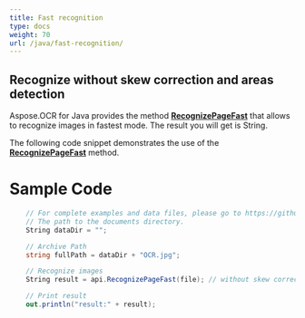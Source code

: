 ```yaml
---
title: Fast recognition
type: docs
weight: 70
url: /java/fast-recognition/
---
```


## **Recognize without skew correction and areas detection**

Aspose.OCR for Java provides the method [**RecognizePageFast**](https://reference.aspose.com/ocr/java/com.aspose.ocr/AsposeOCR#RecognizeMultiplePages-java.lang.String-com.aspose.ocr.RecognitionSettings-) that allows to recognize images in fastest mode. 
The result you will get is String.

The following code snippet demonstrates the use of the [**RecognizePageFast**](https://reference.aspose.com/ocr/java/com.aspose.ocr/AsposeOCR#RecognizeMultiplePages-java.lang.String-com.aspose.ocr.RecognitionSettings-) method.

# Sample Code 

```csharp
	// For complete examples and data files, please go to https://github.com/aspose-ocr/Aspose.OCR-for-Java
	// The path to the documents directory.
	String dataDir = "";

	// Archive Path
	string fullPath = dataDir + "OCR.jpg";

	// Recognize images           
	String result = api.RecognizePageFast(file); // without skew correction and areas detection

	// Print result
	out.println("result:" + result); 
```

